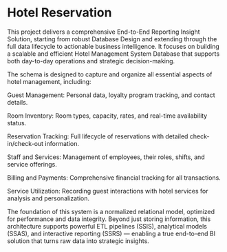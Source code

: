 # Hotel Reservation
This project delivers a comprehensive End-to-End Reporting Insight Solution, starting from robust Database Design and extending through the full data lifecycle to actionable business intelligence. It focuses on building a scalable and efficient Hotel Management System Database that supports both day-to-day operations and strategic decision-making.

The schema is designed to capture and organize all essential aspects of hotel management, including:

Guest Management: Personal data, loyalty program tracking, and contact details.

Room Inventory: Room types, capacity, rates, and real-time availability status.

Reservation Tracking: Full lifecycle of reservations with detailed check-in/check-out information.

Staff and Services: Management of employees, their roles, shifts, and service offerings.

Billing and Payments: Comprehensive financial tracking for all transactions.

Service Utilization: Recording guest interactions with hotel services for analysis and personalization.

The foundation of this system is a normalized relational model, optimized for performance and data integrity. Beyond just storing information, this architecture supports powerful ETL pipelines (SSIS), analytical models (SSAS), and interactive reporting (SSRS) — enabling a true end-to-end BI solution that turns raw data into strategic insights.

